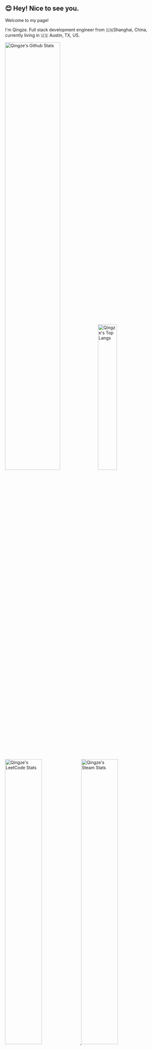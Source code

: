 <!DOCTYPE html>
<html lang="en">

<head>
  <meta charset="UTF-8">
  <meta name="viewport" content="width=device-width, initial-scale=1.0">
</head>

<body>

  <h2>😊 Hey! Nice to see you.</h2>

  <p>Welcome to my page!</p>
  <p>I'm Qingze. Full stack development engineer from 🇨🇳Shanghai, China, currently living in 🇺🇸 Austin, TX, US.</p>

  <p>
    <img src="https://github-readme-stats.vercel.app/api?username=qingzehu&show_icons=true&hide_border=true"
      alt="Qingze's Github Stats" width="60%" />
    <img
      src="https://github-readme-stats.vercel.app/api/top-langs/?username=qingzehu&layout=compact&hide_border=true&langs_count=10"
      alt="Qingze's Top Langs" width="35%" />
  </p>

  <a href="https://github.com/qingzehu/stats-cards">
    <p>
      <img src="https://stats.justsong.cn/api/leetcode?username=qingzeinus&cn_username=qingzeinus&theme=light"
        alt="Qingze's LeetCode Stats" width="49%" />
      <img src="https://stats-cards-git-master-qingzehus-projects.vercel.app/api/steam?theme=light"
        alt="Qingze's Steam Stats" width="49%" /> 
    </p>
  </a>

</body>

</html>
